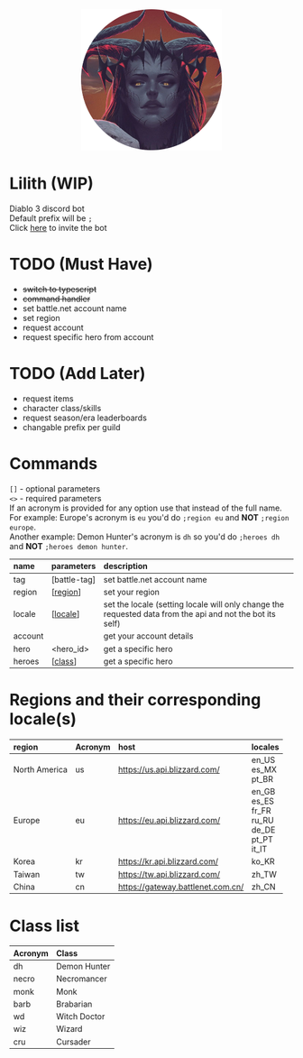 <div align="center">
    <img height="250" src="./assets/avatar-round.png">
</div>

# Lilith (WIP)
Diablo 3 discord bot \
Default prefix will be `;` \
Click [here][invite-link] to invite the bot

# TODO (Must Have)
- ~~switch to typescript~~
- ~~command handler~~
- set battle.net account name
- set region
- request account
- request specific hero from account

# TODO (Add Later)
- request items
- character class/skills
- request season/era leaderboards
- changable prefix per guild

# Commands
`[]` - optional parameters \
`<>` - required parameters \
If an acronym is provided for any option use that instead of the full name. \
For example: Europe's acronym is `eu` you'd do `;region eu` and **NOT** `;region europe`. \
Another example: Demon Hunter's acronym is `dh` so you'd do `;heroes dh` and **NOT** `;heroes demon hunter`.

| name    | parameters              | description                                                                                               |
|:--------|:------------------------|:----------------------------------------------------------------------------------------------------------|
| tag     | [battle-tag]            | set battle.net account name                                                                               |
| region  | [[region][locale-link]] | set your region                                                                                           |
| locale  | [[locale][locale-link]] | set the locale (setting locale will only change the requested data from the api and not the bot its self) |
| account |                         | get your account details                                                                                  |
| hero    | <hero_id>               | get a specific hero                                                                                       |
| heroes  | [[class][class-link]]   | get a specific hero                                                                                       |

# Regions and their corresponding locale(s)
| region        | Acronym | host                              | locales                                                                 |
|:--------------|:--------|:----------------------------------|:------------------------------------------------------------------------|
| North America | us      | https://us.api.blizzard.com/      | en_US <br> es_MX <br> pt_BR                                             |
| Europe        | eu      | https://eu.api.blizzard.com/      | en_GB <br> es_ES <br> fr_FR <br> ru_RU <br> de_DE <br> pt_PT <br> it_IT |
| Korea         | kr      | https://kr.api.blizzard.com/      | ko_KR                                                                   |
| Taiwan        | tw      | https://tw.api.blizzard.com/      | zh_TW                                                                   |
| China         | cn      | https://gateway.battlenet.com.cn/ | zh_CN                                                                   |

# Class list
| Acronym | Class        |
|:--------|:-------------|
| dh      | Demon Hunter |
| necro   | Necromancer  |
| monk    | Monk         |
| barb    | Brabarian    |
| wd      | Witch Doctor |
| wiz     | Wizard       |
| cru     | Cursader     |

[invite-link]: https://discord.com/oauth2/authorize?client_id=740897738983604284&scope=bot&permissions=379968
[locale-link]: https://github.com/Pepijn98/Lilith#regions-and-their-corresponding-locales
[class-link]: https://github.com/Pepijn98/Lilith#class-list
